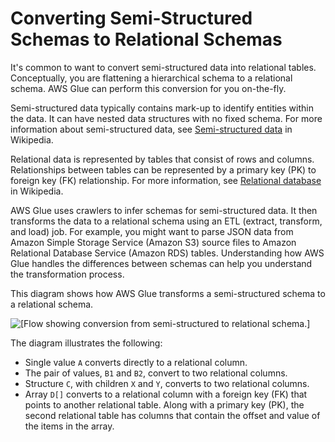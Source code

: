 # Converting Semi\-Structured Schemas to Relational Schemas<a name="schema-relationalize"></a>

It's common to want to convert semi\-structured data into relational tables\. Conceptually, you are flattening a hierarchical schema to a relational schema\. AWS Glue can perform this conversion for you on\-the\-fly\.

Semi\-structured data typically contains mark\-up to identify entities within the data\. It can have nested data structures with no fixed schema\. For more information about semi\-structured data, see [Semi\-structured data](https://en.wikipedia.org/wiki/Semi-structured_data) in Wikipedia\. 

Relational data is represented by tables that consist of rows and columns\. Relationships between tables can be represented by a primary key \(PK\) to foreign key \(FK\) relationship\. For more information, see [Relational database](https://en.wikipedia.org/wiki/Relational_database) in Wikipedia\. 

AWS Glue uses crawlers to infer schemas for semi\-structured data\. It then transforms the data to a relational schema using an ETL \(extract, transform, and load\) job\. For example, you might want to parse JSON data from Amazon Simple Storage Service \(Amazon S3\) source files to Amazon Relational Database Service \(Amazon RDS\) tables\. Understanding how AWS Glue handles the differences between schemas can help you understand the transformation process\. 

This diagram shows how AWS Glue transforms a semi\-structured schema to a relational schema\.

![\[Flow showing conversion from semi-structured to relational schema.\]](http://docs.aws.amazon.com/glue/latest/dg/images/HowItWorks-schemaconversion.png)

The diagram illustrates the following:
+ Single value `A` converts directly to a relational column\.
+ The pair of values, `B1` and `B2`, convert to two relational columns\.
+ Structure `C`, with children `X` and `Y`, converts to two relational columns\.
+ Array `D[]` converts to a relational column with a foreign key \(FK\) that points to another relational table\. Along with a primary key \(PK\), the second relational table has columns that contain the offset and value of the items in the array\.